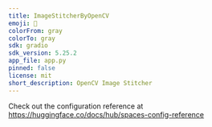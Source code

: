 ```yaml
---
title: ImageStitcherByOpenCV
emoji: 🐠
colorFrom: gray
colorTo: gray
sdk: gradio
sdk_version: 5.25.2
app_file: app.py
pinned: false
license: mit
short_description: OpenCV Image Stitcher
---
```


Check out the configuration reference at https://huggingface.co/docs/hub/spaces-config-reference
